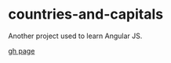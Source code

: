 # countries-and-capitals

Another project used to learn Angular JS.

<a href="http://r-luna.github.io/countries-and-capitals" target="_blank">gh page</a>
